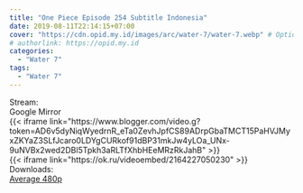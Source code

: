 ```yaml
---
title: "One Piece Episode 254 Subtitle Indonesia"
date: 2019-08-11T22:14:15+07:00
cover: "https://cdn.opid.my.id/images/arc/water-7/water-7.webp" # Optional, cover
# authorlink: https://opid.my.id
categories:
  - "Water 7"
tags:
  - "Water 7"
---
```

<div class="ui menu violet borderless inverted">
  <div class="header item active">
        Stream:
    </div>
  <a class="active item" data-tab="google">
    <i class="google drive icon"></i> Google
  </a>
  <a class="item nounderline" data-tab="mirror">
    <i class="odnoklassniki icon"></i> Mirror
  </a>
</div>
<div class="ui bottom attached tab segment active" style="border:0 !important;" data-tab="google">
 {{< iframe link="https://www.blogger.com/video.g?token=AD6v5dyNiqWyedrnR_eTa0ZevhJpfCS89ADrpGbaTMCT15PaHVJMyxZKYaZ3SLfJcaro0LDYgCURkof91dBP31mkJw4yLOa_UNx-9uNVBx2wed2DBl5Tpkh3aRLTfXhbHEeMRzRkJahB" >}}
</div>
<div class="ui bottom attached tab segment" style="border:0 !important;" data-tab="mirror">
{{< iframe link="https://ok.ru/videoembed/2164227050230" >}}
</div>
<div class="ui menu violet borderless inverted">
  <div class="header item active">
        Downloads:
    </div>
  <a class="item nounderline" href="https://ouo.io/pikHZ8" target="_blank" rel="dofollow"><i class="google drive icon"></i>
    Average 480p</a>
</div>